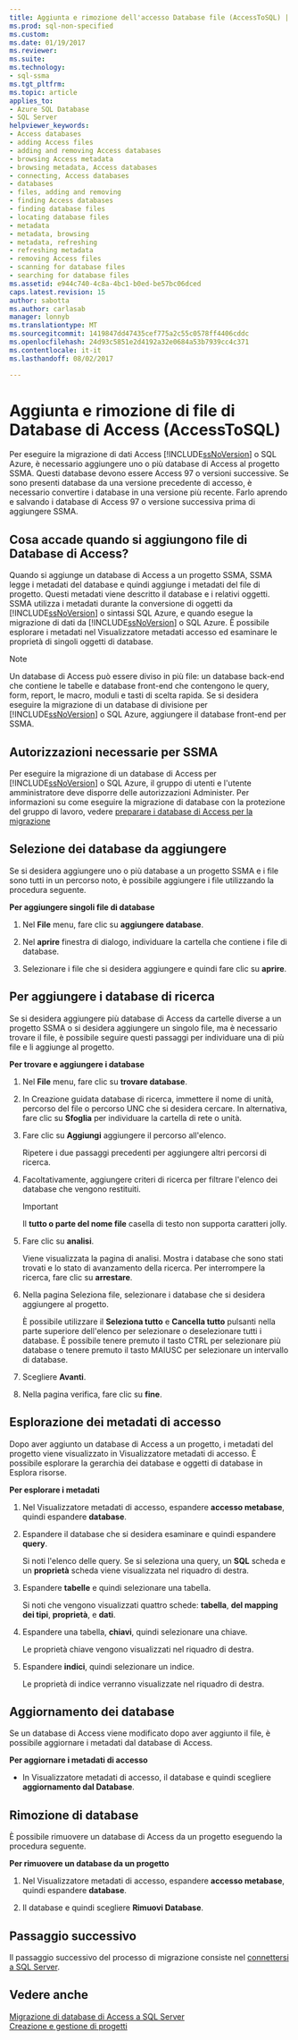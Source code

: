 ```yaml
---
title: Aggiunta e rimozione dell'accesso Database file (AccessToSQL) | Documenti Microsoft
ms.prod: sql-non-specified
ms.custom: 
ms.date: 01/19/2017
ms.reviewer: 
ms.suite: 
ms.technology:
- sql-ssma
ms.tgt_pltfrm: 
ms.topic: article
applies_to:
- Azure SQL Database
- SQL Server
helpviewer_keywords:
- Access databases
- adding Access files
- adding and removing Access databases
- browsing Access metadata
- browsing metadata, Access databases
- connecting, Access databases
- databases
- files, adding and removing
- finding Access databases
- finding database files
- locating database files
- metadata
- metadata, browsing
- metadata, refreshing
- refreshing metadata
- removing Access files
- scanning for database files
- searching for database files
ms.assetid: e944c740-4c8a-4bc1-b0ed-be57bc06dced
caps.latest.revision: 15
author: sabotta
ms.author: carlasab
manager: lonnyb
ms.translationtype: MT
ms.sourcegitcommit: 1419847dd47435cef775a2c55c0578ff4406cddc
ms.openlocfilehash: 24d93c5851e2d4192a32e0684a53b7939cc4c371
ms.contentlocale: it-it
ms.lasthandoff: 08/02/2017

---
```

# <a name="adding-and-removing-access-database-files-accesstosql"></a>Aggiunta e rimozione di file di Database di Access (AccessToSQL)
Per eseguire la migrazione di dati Access [!INCLUDE[ssNoVersion](../../includes/ssnoversion_md.md)] o SQL Azure, è necessario aggiungere uno o più database di Access al progetto SSMA. Questi database devono essere Access 97 o versioni successive. Se sono presenti database da una versione precedente di accesso, è necessario convertire i database in una versione più recente. Farlo aprendo e salvando i database di Access 97 o versione successiva prima di aggiungere SSMA.  
  
## <a name="what-happens-when-you-add-access-database-files"></a>Cosa accade quando si aggiungono file di Database di Access?  
Quando si aggiunge un database di Access a un progetto SSMA, SSMA legge i metadati del database e quindi aggiunge i metadati del file di progetto. Questi metadati viene descritto il database e i relativi oggetti. SSMA utilizza i metadati durante la conversione di oggetti da [!INCLUDE[ssNoVersion](../../includes/ssnoversion_md.md)] o sintassi SQL Azure, e quando esegue la migrazione di dati da [!INCLUDE[ssNoVersion](../../includes/ssnoversion_md.md)] o SQL Azure. È possibile esplorare i metadati nel Visualizzatore metadati accesso ed esaminare le proprietà di singoli oggetti di database.  
  
> [!NOTE]  
> Un database di Access può essere diviso in più file: un database back-end che contiene le tabelle e database front-end che contengono le query, form, report, le macro, moduli e tasti di scelta rapida. Se si desidera eseguire la migrazione di un database di divisione per [!INCLUDE[ssNoVersion](../../includes/ssnoversion_md.md)] o SQL Azure, aggiungere il database front-end per SSMA.  
  
## <a name="permissions-that-are-required-by-ssma"></a>Autorizzazioni necessarie per SSMA  
Per eseguire la migrazione di un database di Access per [!INCLUDE[ssNoVersion](../../includes/ssnoversion_md.md)] o SQL Azure, il gruppo di utenti e l'utente amministratore deve disporre delle autorizzazioni Administer. Per informazioni su come eseguire la migrazione di database con la protezione del gruppo di lavoro, vedere [preparare i database di Access per la migrazione](http://msdn.microsoft.com/en-us/9b80a9e0-08e7-4b4d-b5ec-cc998d3f5114)  
  
## <a name="selecting-databases-to-add"></a>Selezione dei database da aggiungere  
Se si desidera aggiungere uno o più database a un progetto SSMA e i file sono tutti in un percorso noto, è possibile aggiungere i file utilizzando la procedura seguente.  
  
**Per aggiungere singoli file di database**  
  
1.  Nel **File** menu, fare clic su **aggiungere database**.  
  
2.  Nel **aprire** finestra di dialogo, individuare la cartella che contiene i file di database.  
  
3.  Selezionare i file che si desidera aggiungere e quindi fare clic su **aprire**.  
  
## <a name="finding-databases-to-add"></a>Per aggiungere i database di ricerca  
Se si desidera aggiungere più database di Access da cartelle diverse a un progetto SSMA o si desidera aggiungere un singolo file, ma è necessario trovare il file, è possibile seguire questi passaggi per individuare una di più file e li aggiunge al progetto.  
  
**Per trovare e aggiungere i database**  
  
1.  Nel **File** menu, fare clic su **trovare database**.  
  
2.  In Creazione guidata database di ricerca, immettere il nome di unità, percorso del file o percorso UNC che si desidera cercare. In alternativa, fare clic su **Sfoglia** per individuare la cartella di rete o unità.  
  
3.  Fare clic su **Aggiungi** aggiungere il percorso all'elenco.  
  
    Ripetere i due passaggi precedenti per aggiungere altri percorsi di ricerca.  
  
4.  Facoltativamente, aggiungere criteri di ricerca per filtrare l'elenco dei database che vengono restituiti.  
  
    > [!IMPORTANT]  
    > Il **tutto o parte del nome file** casella di testo non supporta caratteri jolly.  
  
5.  Fare clic su **analisi**.  
  
    Viene visualizzata la pagina di analisi. Mostra i database che sono stati trovati e lo stato di avanzamento della ricerca. Per interrompere la ricerca, fare clic su **arrestare**.  
  
6.  Nella pagina Seleziona file, selezionare i database che si desidera aggiungere al progetto.  
  
    È possibile utilizzare il **Seleziona tutto** e **Cancella tutto** pulsanti nella parte superiore dell'elenco per selezionare o deselezionare tutti i database. È possibile tenere premuto il tasto CTRL per selezionare più database o tenere premuto il tasto MAIUSC per selezionare un intervallo di database.  
  
7.  Scegliere **Avanti**.  
  
8.  Nella pagina verifica, fare clic su **fine**.  
  
## <a name="browsing-access-metadata"></a>Esplorazione dei metadati di accesso  
Dopo aver aggiunto un database di Access a un progetto, i metadati del progetto viene visualizzato in Visualizzatore metadati di accesso. È possibile esplorare la gerarchia dei database e oggetti di database in Esplora risorse.  
  
**Per esplorare i metadati**  
  
1.  Nel Visualizzatore metadati di accesso, espandere **accesso metabase**, quindi espandere **database**.  
  
2.  Espandere il database che si desidera esaminare e quindi espandere **query**.  
  
    Si noti l'elenco delle query. Se si seleziona una query, un **SQL** scheda e un **proprietà** scheda viene visualizzata nel riquadro di destra.  
  
3.  Espandere **tabelle** e quindi selezionare una tabella.  
  
    Si noti che vengono visualizzati quattro schede: **tabella**, **del mapping dei tipi**, **proprietà**, e **dati**.  
  
4.  Espandere una tabella, **chiavi**, quindi selezionare una chiave.  
  
    Le proprietà chiave vengono visualizzati nel riquadro di destra.  
  
5.  Espandere **indici**, quindi selezionare un indice.  
  
    Le proprietà di indice verranno visualizzate nel riquadro di destra.  
  
## <a name="refreshing-databases"></a>Aggiornamento dei database  
Se un database di Access viene modificato dopo aver aggiunto il file, è possibile aggiornare i metadati dal database di Access.  
  
**Per aggiornare i metadati di accesso**  
  
-   In Visualizzatore metadati di accesso, il database e quindi scegliere **aggiornamento dal Database**.  
  
## <a name="removing-databases"></a>Rimozione di database  
È possibile rimuovere un database di Access da un progetto eseguendo la procedura seguente.  
  
**Per rimuovere un database da un progetto**  
  
1.  Nel Visualizzatore metadati di accesso, espandere **accesso metabase**, quindi espandere **database**.  
  
2.  Il database e quindi scegliere **Rimuovi Database**.  
  
## <a name="next-step"></a>Passaggio successivo  
Il passaggio successivo del processo di migrazione consiste nel [connettersi a SQL Server](http://msdn.microsoft.com/en-us/bb8c4bde-cfc2-4636-92ae-5dd24abe9536).  
  
## <a name="see-also"></a>Vedere anche  
[Migrazione di database di Access a SQL Server](http://msdn.microsoft.com/en-us/76a3abcf-2998-4712-9490-fe8d872c89ca)  
[Creazione e gestione di progetti](http://msdn.microsoft.com/en-us/f2d1f0b0-5394-4adb-b3f3-abd71eb68ca7)  
  

